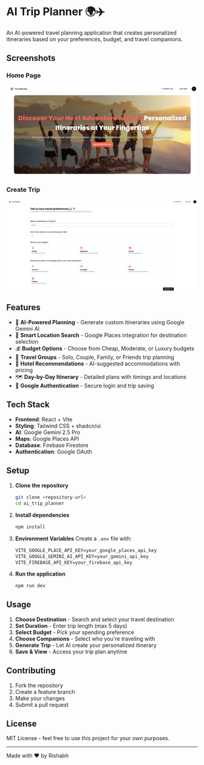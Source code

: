 # AI Trip Planner 🌍✈️

An AI-powered travel planning application that creates personalized itineraries based on your preferences, budget, and travel companions.

## Screenshots

### Home Page
![Hero Page](./public/heropage.png)

### Create Trip
![Create Trip](./public/create_trip.png)

## Features

- 🤖 **AI-Powered Planning** - Generate custom itineraries using Google Gemini AI
- 📍 **Smart Location Search** - Google Places integration for destination selection
- 💰 **Budget Options** - Choose from Cheap, Moderate, or Luxury budgets
- 👥 **Travel Groups** - Solo, Couple, Family, or Friends trip planning
- 🏨 **Hotel Recommendations** - AI-suggested accommodations with pricing
- 🗺️ **Day-by-Day Itinerary** - Detailed plans with timings and locations
- 🔐 **Google Authentication** - Secure login and trip saving

## Tech Stack

- **Frontend**: React + Vite
- **Styling**: Tailwind CSS + shadcn/ui
- **AI**: Google Gemini 2.5 Pro
- **Maps**: Google Places API
- **Database**: Firebase Firestore
- **Authentication**: Google OAuth

## Setup

1. **Clone the repository**
   ```bash
   git clone <repository-url>
   cd ai_trip_planner
   ```

2. **Install dependencies**
   ```bash
   npm install
   ```

3. **Environment Variables**
   Create a `.env` file with:
   ```
   VITE_GOOGLE_PLACE_API_KEY=your_google_places_api_key
   VITE_GOOGLE_GEMINI_AI_API_KEY=your_gemini_api_key
   VITE_FIREBASE_API_KEY=your_firebase_api_key
   ```

4. **Run the application**
   ```bash
   npm run dev
   ```

## Usage

1. **Choose Destination** - Search and select your travel destination
2. **Set Duration** - Enter trip length (max 5 days)
3. **Select Budget** - Pick your spending preference
4. **Choose Companions** - Select who you're traveling with
5. **Generate Trip** - Let AI create your personalized itinerary
6. **Save & View** - Access your trip plan anytime

## Contributing

1. Fork the repository
2. Create a feature branch
3. Make your changes
4. Submit a pull request

## License

MIT License - feel free to use this project for your own purposes.

---

Made with ❤️ by Rishabh
